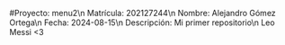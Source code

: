 #Proyecto: menu2\n
Matrícula: 202127244\n
Nombre: Alejandro Gómez Ortega\n
Fecha: 2024-08-15\n
Descripción: Mi primer repositorio\n
Leo Messi <3
